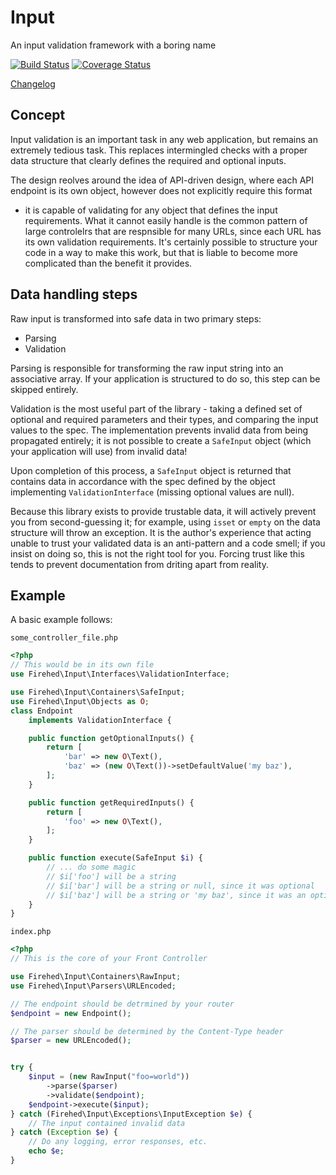 Input
=====
An input validation framework with a boring name

[![Build Status](https://github.com/Firehed/input/workflows/tests/badge.svg)](https://github.com/Firehed/input/actions)
[![Coverage Status](https://codecov.io/gh/Firehed/input/branch/master/graph/badge.svg)](https://codecov.io/gh/Firehed/input)

[Changelog](CHANGELOG.md)

Concept
-----
Input validation is an important task in any web application, but remains an
extremely tedious task.  This replaces intermingled checks with a proper data
structure that clearly defines the required and optional inputs.

The design reolves around the idea of API-driven design, where each API
endpoint is its own object, however does not explicitly require this format
- it is capable of validating for any object that defines the input
requirements. What it cannot easily handle is the common pattern of large
controlelrs that are respnsible for many URLs, since each URL has its own
validation requirements. It's certainly possible to structure your code in
a way to make this work, but that is liable to become more complicated than the
benefit it provides.


Data handling steps
-----
Raw input is transformed into safe data in two primary steps:

* Parsing
* Validation

Parsing is responsible for transforming the raw input string into an associative
array. If your application is structured to do so, this step can be skipped
entirely.

Validation is the most useful part of the library - taking a defined set of
optional and required parameters and their types, and comparing the input
values to the spec. The implementation prevents invalid data from being
propagated entirely; it is not possible to create a `SafeInput` object (which
your application will use) from invalid data!

Upon completion of this process, a `SafeInput` object is returned that contains
data in accordance with the spec defined by the object implementing
`ValidationInterface` (missing optional values are null).

Because this library exists to provide trustable data, it will actively prevent
you from second-guessing it; for example, using `isset` or `empty` on the data
structure will throw an exception. It is the author's experience that acting
unable to trust your validated data is an anti-pattern and a code smell; if you
insist on doing so, this is not the right tool for you. Forcing trust like this
tends to prevent documentation from driting apart from reality.

Example
-----

A basic example follows:

`some_controller_file.php`

```php
<?php
// This would be in its own file
use Firehed\Input\Interfaces\ValidationInterface;

use Firehed\Input\Containers\SafeInput;
use Firehed\Input\Objects as O;
class Endpoint
    implements ValidationInterface {

    public function getOptionalInputs() {
        return [
            'bar' => new O\Text(),
            'baz' => (new O\Text())->setDefaultValue('my baz'),
        ];
    }

    public function getRequiredInputs() {
        return [
            'foo' => new O\Text(),
        ];
    }

    public function execute(SafeInput $i) {
        // ... do some magic
        // $i['foo'] will be a string
        // $i['bar'] will be a string or null, since it was optional
        // $i['baz'] will be a string or 'my baz', since it was an optional with a default value
    }
}
```

`index.php`

```php
<?php
// This is the core of your Front Controller

use Firehed\Input\Containers\RawInput;
use Firehed\Input\Parsers\URLEncoded;

// The endpoint should be detrmined by your router
$endpoint = new Endpoint();

// The parser should be determined by the Content-Type header
$parser = new URLEncoded();


try {
    $input = (new RawInput("foo=world"))
        ->parse($parser)
        ->validate($endpoint);
    $endpoint->execute($input);
} catch (Firehed\Input\Exceptions\InputException $e) {
    // The input contained invalid data
} catch (Exception $e) {
    // Do any logging, error responses, etc.
    echo $e;
}
```

